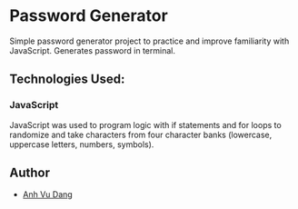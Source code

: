 # Password Generator
Simple password generator project to practice and improve familiarity with JavaScript. Generates password in terminal.

## Technologies Used:

### JavaScript

JavaScript was used to program logic with if statements and for loops to randomize and take characters from four character banks (lowercase, uppercase letters, numbers, symbols).


## Author
- [Anh Vu Dang](https://github.com/mattydang)
